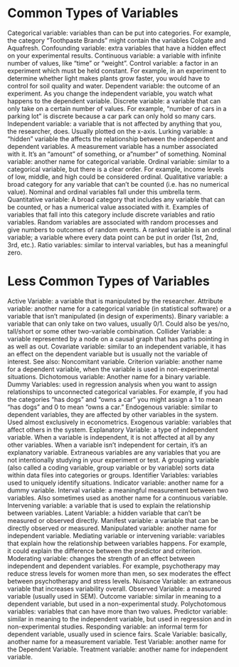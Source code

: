 # Common Types of Variables
Categorical variable: variables than can be put into categories. For example, the category “Toothpaste Brands” might contain the variables Colgate and Aquafresh.
Confounding variable: extra variables that have a hidden effect on your experimental results.
Continuous variable: a variable with infinite number of values, like “time” or “weight”.
Control variable: a factor in an experiment which must be held constant. For example, in an experiment to determine whether light makes plants grow faster, you would have to control for soil quality and water.
Dependent variable: the outcome of an experiment. As you change the independent variable, you watch what happens to the dependent variable.
Discrete variable: a variable that can only take on a certain number of values. For example, “number of cars in a parking lot” is discrete because a car park can only hold so many cars.
Independent variable: a variable that is not affected by anything that you, the researcher, does. Usually plotted on the x-axis.
Lurking variable: a “hidden” variable the affects the relationship between the independent and dependent variables.
A measurement variable has a number associated with it. It’s an “amount” of something, or a”number” of something.
Nominal variable: another name for categorical variable.
Ordinal variable: similar to a categorical variable, but there is a clear order. For example, income levels of low, middle, and high could be considered ordinal.
Qualitative variable: a broad category for any variable that can’t be counted (i.e. has no numerical value). Nominal and ordinal variables fall under this umbrella term.
Quantitative variable: A broad category that includes any variable that can be counted, or has a numerical value associated with it. Examples of variables that fall into this category include discrete variables and ratio variables.
Random variables are associated with random processes and give numbers to outcomes of random events.
A ranked variable is an ordinal variable; a variable where every data point can be put in order (1st, 2nd, 3rd, etc.).
Ratio variables: similar to interval variables, but has a meaningful zero.
# Less Common Types of Variables
Active Variable: a variable that is manipulated by the researcher.
Attribute variable: another name for a categorical variable (in statistical software) or a variable that isn’t manipulated (in design of experiments).
Binary variable: a variable that can only take on two values, usually 0/1. Could also be yes/no, tall/short or some other two-variable combination.
Collider Variable: a variable represented by a node on a causal graph that has paths pointing in as well as out.
Covariate variable: similar to an independent variable, it has an effect on the dependent variable but is usually not the variable of interest. See also: Noncomitant variable.
Criterion variable: another name for a dependent variable, when the variable is used in non-experimental situations.
Dichotomous variable: Another name for a binary variable.
Dummy Variables: used in regression analysis when you want to assign relationships to unconnected categorical variables. For example, if you had the categories “has dogs” and “owns a car” you might assign a 1 to mean “has dogs” and 0 to mean “owns a car.”
Endogenous variable: similar to dependent variables, they are affected by other variables in the system. Used almost exclusively in econometrics.
Exogenous variable: variables that affect others in the system.
Explanatory Variable: a type of independent variable. When a variable is independent, it is not affected at all by any other variables. When a variable isn’t independent for certain, it’s an explanatory variable.
Extraneous variables are any variables that you are not intentionally studying in your experiment or test.
A grouping variable (also called a coding variable, group variable or by variable) sorts data within data files into categories or groups.
Identifier Variables: variables used to uniquely identify situations.
Indicator variable: another name for a dummy variable.
Interval variable: a meaningful measurement between two variables. Also sometimes used as another name for a continuous variable.
Intervening variable: a variable that is used to explain the relationship between variables.
Latent Variable: a hidden variable that can’t be measured or observed directly.
Manifest variable: a variable that can be directly observed or measured.
Manipulated variable: another name for independent variable.
Mediating variable or intervening variable: variables that explain how the relationship between variables happens. For example, it could explain the difference between the predictor and criterion.
Moderating variable: changes the strength of an effect between independent and dependent variables. For example, psychotherapy may reduce stress levels for women more than men, so sex moderates the effect between psychotherapy and stress levels.
Nuisance Variable: an extraneous variable that increases variability overall.
Observed Variable: a measured variable (usually used in SEM).
Outcome variable: similar in meaning to a dependent variable, but used in a non-experimental study.
Polychotomous variables: variables that can have more than two values.
Predictor variable: similar in meaning to the independent variable, but used in regression and in non-experimental studies.
Responding variable: an informal term for dependent variable, usually used in science fairs.
Scale Variable: basically, another name for a measurement variable.
Test Variable: another name for the Dependent Variable.
Treatment variable: another name for independent variable.
